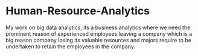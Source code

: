 # Human-Resource-Analytics
My work on big data analytics, its a business analytics where we need the prominent reason of experienced employees leaving a company which is a big reason company losing its valuable resources and majors require to be undertaken to retain the employees in the company.
